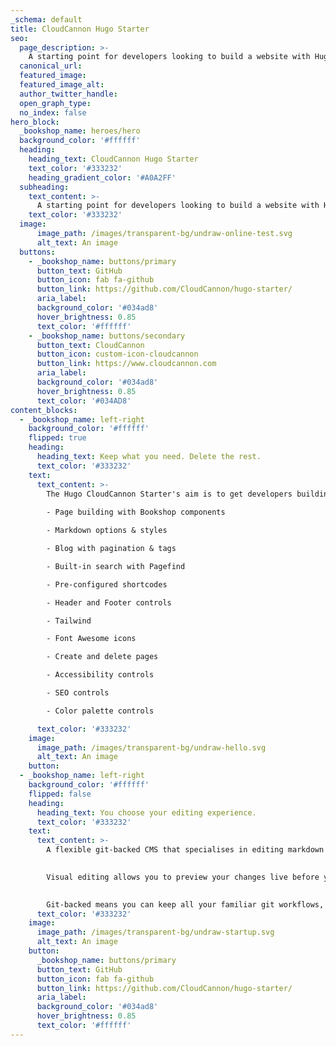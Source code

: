 ```yaml
---
_schema: default
title: CloudCannon Hugo Starter
seo:
  page_description: >-
    A starting point for developers looking to build a website with Hugo, using Bookshop components in CloudCannon.
  canonical_url:
  featured_image:
  featured_image_alt:
  author_twitter_handle:
  open_graph_type:
  no_index: false
hero_block:
  _bookshop_name: heroes/hero
  background_color: '#ffffff'
  heading:
    heading_text: CloudCannon Hugo Starter
    text_color: '#333232'
    heading_gradient_color: '#A0A2FF'
  subheading:
    text_content: >-
      A starting point for developers looking to build a website with Hugo, using Bookshop components in CloudCannon. Create your own copy, and start creating your own components to use in CloudCannon’s CMS.
    text_color: '#333232'
  image:
      image_path: /images/transparent-bg/undraw-online-test.svg
      alt_text: An image
  buttons:
    - _bookshop_name: buttons/primary
      button_text: GitHub
      button_icon: fab fa-github
      button_link: https://github.com/CloudCannon/hugo-starter/
      aria_label:
      background_color: '#034ad8'
      hover_brightness: 0.85
      text_color: '#ffffff'
    - _bookshop_name: buttons/secondary
      button_text: CloudCannon
      button_icon: custom-icon-cloudcannon
      button_link: https://www.cloudcannon.com
      aria_label:
      background_color: '#034ad8'
      hover_brightness: 0.85
      text_color: '#034AD8'
content_blocks:
  - _bookshop_name: left-right
    background_color: '#ffffff'
    flipped: true
    heading:
      heading_text: Keep what you need. Delete the rest.
      text_color: '#333232'
    text:
      text_content: >-
        The Hugo CloudCannon Starter's aim is to get developers building their own site quickly in CloudCannon. This template is trying to strike a balance between minimal, and easy-to-delete boiler plate, while providing some commonly used features out of the box:
        
        - Page building with Bookshop components

        - Markdown options & styles

        - Blog with pagination & tags

        - Built-in search with Pagefind

        - Pre-configured shortcodes

        - Header and Footer controls

        - Tailwind

        - Font Awesome icons

        - Create and delete pages

        - Accessibility controls

        - SEO controls

        - Color palette controls

      text_color: '#333232'
    image:
      image_path: /images/transparent-bg/undraw-hello.svg
      alt_text: An image
    button:
  - _bookshop_name: left-right
    background_color: '#ffffff'
    flipped: false
    heading:
      heading_text: You choose your editing experience.
      text_color: '#333232'
    text:
      text_content: >-
        A flexible git-backed CMS that specialises in editing markdown and data files. 
        

        Visual editing allows you to preview your changes live before you save them. 
        

        Git-backed means you can keep all your familiar git workflows, while providing an easy-to-understand interface for non-technical editors to collaborate via git. 
      text_color: '#333232'
    image:
      image_path: /images/transparent-bg/undraw-startup.svg
      alt_text: An image
    button:
      _bookshop_name: buttons/primary
      button_text: GitHub
      button_icon: fab fa-github
      button_link: https://github.com/CloudCannon/hugo-starter/
      aria_label:
      background_color: '#034ad8'
      hover_brightness: 0.85
      text_color: '#ffffff'
---
```

